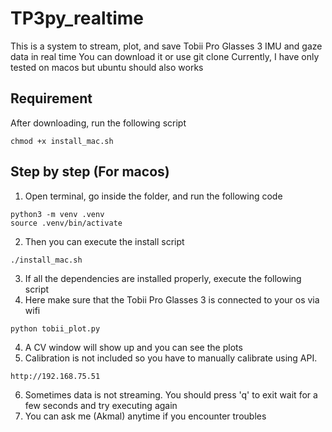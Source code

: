 # TP3py_realtime
This is a system to stream, plot, and save Tobii Pro Glasses 3 IMU and gaze data in real time
You can download it or use git clone
Currently, I have only tested on macos but ubuntu should also works

## Requirement
After downloading, run the following script
```
chmod +x install_mac.sh
```
## Step by step (For macos)
1. Open terminal, go inside the folder, and run the following code
```
python3 -m venv .venv
source .venv/bin/activate
```

2. Then you can execute the install script
```
./install_mac.sh 
```
3. If all the dependencies are installed properly, execute the following script
4. Here make sure that the Tobii Pro Glasses 3 is connected to your os via wifi
```
python tobii_plot.py
```
4. A CV window will show up and you can see the plots
5. Calibration is not included so you have to manually calibrate using API. 
```access:
http://192.168.75.51
```
6. Sometimes data is not streaming. You should press 'q' to exit wait for a few seconds and try executing again
7. You can ask me (Akmal) anytime if you encounter troubles
